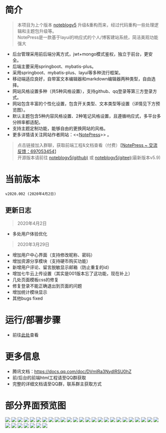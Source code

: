 # 简介
> 本项目为上个版本 [noteblogv5](https://github.com/miyakowork/noteblogv5) 升级&重构而来，经过代码重构一些处理逻辑和主题包升级等。<br/>
> NotePress是一款基于layui的响应式的个人/博客建站系统，简洁美观功能强大

+ 后台管理采用前后端分离方式，jwt+mongo模式鉴权，独立于前台，更安全。
+ 后端主要采用springboot、mybatis-plus。
+ 采用springboot、mybatis-plus、layui等多种流行框架。
+ 移动端适应良好，自带富文本编辑器和markdown编辑器两种类型，自由选择。
+ 网站风格设置多种（共5种风格设置），支持github、qq登录等第三方登录方式。
+ 网站包含丰富的个性化设置，包含开关类型、文本类型等设置（详情见下方预览图）。
+ 默认主题包含5种内容风格设置、2种笔记风格设置，且遵循响应式，多平台多分辨率都适配。
+ 支持主题定制功能，能够自由的更换网站的风格。
+ 更多详情请关注网站作者网站：<<[NotePress](https://wuwenbin.me)>> 。

> 点击链接加入群聊，获取前端工程&文档查看（付费）【[NotePress ~ 交流反馈：697053454](https://jq.qq.com/?_wv=1027&k=5ZEGGl8)】<br/>
> 开源版本请前往 [noteblogv5(github)](https://github.com/miyakowork/noteblogv5) 或 [noteblogv5(gitee)](https://gitee.com/wuwenbn/noteblogv5)(最新版本v5.9)

# 当前版本 
```shell
v2020.002 (2020年4月2日)
```

## 更新日志 
>2020年4月2日
+ 多处用户体验优化
> 2020年3月29日
+ 增加用户中心界面（支持修改昵称、密码）
+ 增加资源分享模块（支持硬币购买功能）
+ 新增用户评论、留言脱敏显示邮箱（防止重复的id）
+ 增加七牛云上传设置（其实是001版本忘了这功能，现在补上）
+ 几处页面模板css的修复
+ 修复登录不能正确退出到页面的问题
+ 增加统计模块显示
+ 其他bugs fixed

# 运行/部署步骤
+ 前往[此处](https://wuwenbin.me/content/u/notepress)查看

# 更多信息
+ 腾讯文档：https://docs.qq.com/doc/DVmlRa3NydlRSU0hZ
+ 前/后台的前端html工程请至QQ群获取
+ 完整的详细文档请至QQ群，联系群主获取方式

# 部分界面预览图
![](img/1.png)
![](img/2.png)
![](img/3.png)
![](img/4.png)
![](img/5.png)
![](img/6.png)
![](img/7.png)
![](img/8.png)
![](img/9.png)
![](img/10.png)
![](img/11.png)
![](img/11.1.png)
![](img/11.2.png)
![](img/11.3.png)
![](img/12.png)
![](img/13.png)
![](img/14.png)
![](img/15.png)
![](img/16.1.png)
![](img/16.2.png)
![](img/16.3.png)
![](img/16.4.png)
![](img/16.5.png)
![](img/17.1.png)
![](img/17.2.png)
![](img/17.3.png)
![](img/18.1.png)
![](img/18.2.png)
![](img/19.1.png)
![](img/19.2.png)
![](img/20.png)
![](img/21.png)